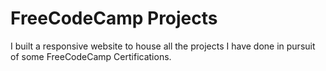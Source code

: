 # FreeCodeCamp Projects

I built a responsive website to house all the projects I have done in pursuit of some FreeCodeCamp Certifications.
